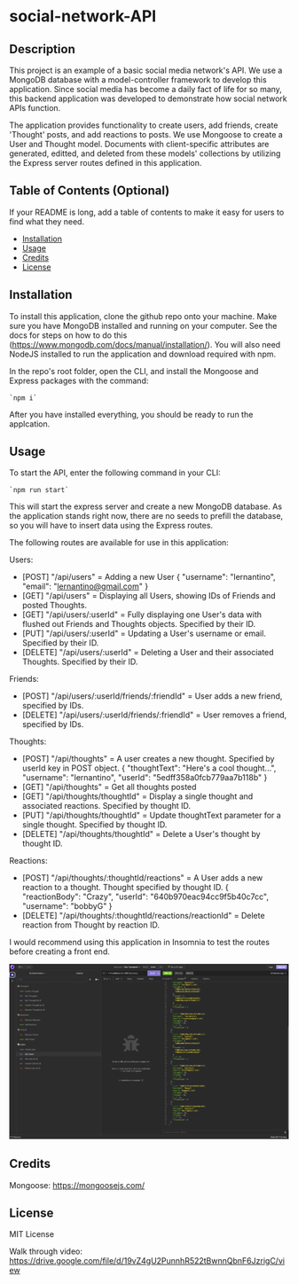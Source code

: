 # social-network-API

## Description

This project is an example of a basic social media network's API. We use a MongoDB database with a model-controller framework to develop this application. Since social media has become a daily fact of life for so many, this backend application was developed to demonstrate how social network APIs function.

The application provides functionality to create users, add friends, create 'Thought' posts, and add reactions to posts. We use Mongoose to create a User and Thought model. Documents with client-specific attributes are generated, editted, and deleted from these models' collections by utilizing the Express server routes defined in this application.

## Table of Contents (Optional)

If your README is long, add a table of contents to make it easy for users to find what they need.

- [Installation](#installation)
- [Usage](#usage)
- [Credits](#credits)
- [License](#license)

## Installation

To install this application, clone the github repo onto your machine. Make sure you have MongoDB installed and running on your computer. See the docs for steps on how to do this (https://www.mongodb.com/docs/manual/installation/). You will also need NodeJS installed to run the application and download required with npm.

In the repo's root folder, open the CLI, and install the Mongoose and Express packages with the command:

    `npm i`

After you have installed everything, you should be ready to run the applcation.

## Usage

To start the API, enter the following command in your CLI:

    `npm run start`

This will start the express server and create a new MongoDB database. As the application stands right now, there are no seeds to prefill the database, so you will have to insert data using the Express routes.

The following routes are available for use in this application:

Users:
- [POST] "/api/users" = Adding a new User
    {
      "username": "lernantino",
      "email": "lernantino@gmail.com"
    }
- [GET] "/api/users" = Displaying all Users, showing IDs of Friends and posted Thoughts.
- [GET] "/api/users/:userId" = Fully displaying one User's data with flushed out Friends and Thoughts objects. Specified by their ID.
- [PUT] "/api/users/:userId" = Updating a User's username or email. Specified by their ID.
- [DELETE] "/api/users/:userId" = Deleting a User and their associated Thoughts. Specified by their ID.

Friends:
- [POST] "/api/users/:userId/friends/:friendId" = User adds a new friend, specified by IDs.
- [DELETE] "/api/users/:userId/friends/:friendId" = User removes a friend, specified by IDs.

Thoughts:
- [POST] "/api/thoughts" = A user creates a new thought. Specified by userId key in POST object.
    {
      "thoughtText": "Here's a cool thought...",
      "username": "lernantino",
      "userId": "5edff358a0fcb779aa7b118b"
    }
- [GET] "/api/thoughts" = Get all thoughts posted
- [GET] "/api/thoughts/thoughtId" = Display a single thought and associated reactions. Specified by thought ID.
- [PUT] "/api/thoughts/thoughtId" = Update thoughtText parameter for a single thought. Specified by thought ID.
- [DELETE] "/api/thoughts/thoughtId" = Delete a User's thought by thought ID.

Reactions:
- [POST] "/api/thoughts/:thoughtId/reactions" = A User adds a new reaction to a thought. Thought specified by thought ID.
    {
	"reactionBody": "Crazy",
	"userId": "640b970eac94cc9f5b40c7cc",
	"username": "bobbyG"
	}
- [DELETE] "/api/thoughts/:thoughtId/reactions/reactionId" = Delete reaction from Thought by reaction ID.

I would recommend using this application in Insomnia to test the routes before creating a front end.

![Screenshot of GET route retreiving all User Documents](screenshot.png)

## Credits

Mongoose: https://mongoosejs.com/

## License

MIT License






Walk through video: https://drive.google.com/file/d/19vZ4gU2PunnhR522tBwnnQbnF6JzrigC/view
